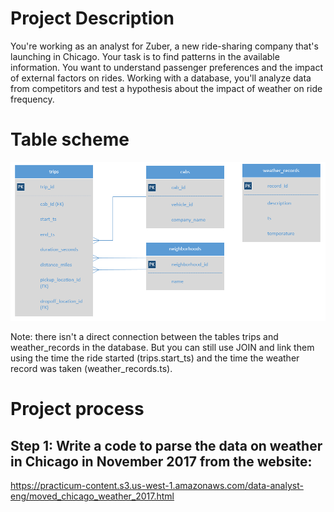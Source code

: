 # Project Description

You're working as an analyst for Zuber, a new ride-sharing company that's launching in Chicago. Your task is to find patterns in the available information. You want to understand passenger preferences and the impact of external factors on rides.
Working with a database, you'll analyze data from competitors and test a hypothesis about the impact of weather on ride frequency.

# Table scheme
![img](https://github.com/stemgene/TripleTen_projects/blob/main/datasets/Image.png)

Note: there isn't a direct connection between the tables trips and weather_records in the database. But you can still use JOIN and link them using the time the ride started (trips.start_ts) and the time the weather record was taken (weather_records.ts).

# Project process

## Step 1: Write a code to parse the data on weather in Chicago in November 2017 from the website:

https://practicum-content.s3.us-west-1.amazonaws.com/data-analyst-eng/moved_chicago_weather_2017.html

